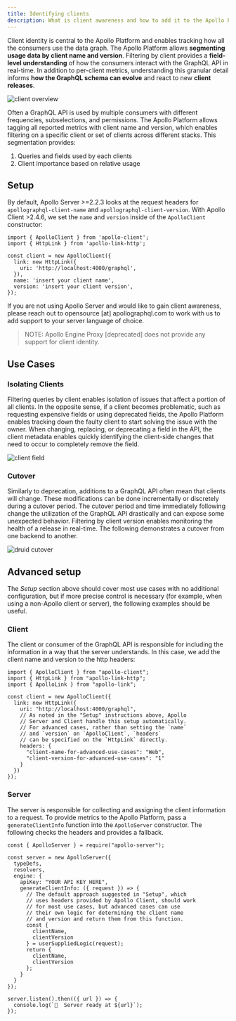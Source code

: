 ```yaml
---
title: Identifying clients
description: What is client awareness and how to add it to the Apollo Platform
---
```


Client identity is central to the Apollo Platform and enables tracking how all
the consumers use the data graph. The Apollo Platform allows **segmenting usage
data by client name and version**. Filtering by client provides a
**field-level understanding** of how the consumers interact with the GraphQL API in
real-time. In addition to per-client metrics, understanding this granular
detail informs **how the GraphQL schema can evolve** and react to new **client
releases**.

![client overview](../img/client-awareness/overview.png)

Often a GraphQL API is used by multiple consumers with different frequencies,
subselections, and permissions. The Apollo Platform allows tagging all reported
metrics with client name and version, which enables filtering on a specific
client or set of clients across different stacks. This segmentation provides:

1. Queries and fields used by each clients
2. Client importance based on relative usage

## Setup

By default, Apollo Server >=2.2.3 looks at the request headers for `apollographql-client-name` and `apollographql-client-version`.
With Apollo Client >2.4.6, we set the `name` and `version` inside of the `ApolloClient` constructor:

```js{8-9}
import { ApolloClient } from 'apollo-client';
import { HttpLink } from 'apollo-link-http';

const client = new ApolloClient({
  link: new HttpLink({
    uri: 'http://localhost:4000/graphql',
  }),
  name: 'insert your client name',
  version: 'insert your client version',
});
```

If you are not using Apollo Server and would like to gain client awareness,
please reach out to opensource [at] apollographql.com to work with us to add
support to your server language of choice.

> NOTE: Apollo Engine Proxy [deprecated] does not provide any support for client identity.
## Use Cases

### Isolating Clients

Filtering queries by client enables isolation of issues that affect a portion
of all clients. In the opposite sense, if a client becomes problematic, such as
requesting expensive fields or using deprecated fields, the Apollo Platform
enables tracking down the faulty client to start solving the issue with the
owner. When changing, replacing, or deprecating a field in the API, the client
metadata enables quickly identifying the client-side changes that need to
occur to completely remove the field.

![client field](../img/client-awareness/field-usage.png)

### Cutover

Similarly to deprecation, additions to a GraphQL API often mean that clients will change. These modifications can be done incrementally or discretely during a cutover period. The cutover period and time immediately following change the utilization of the GraphQL API drastically and can expose some unexpected behavior. Filtering by client version enables monitoring the health of a release in real-time. The following demonstrates a cutover from one backend to another.

![druid cutover](../img/client-awareness/cutover.png)


## Advanced setup

The _Setup_ section above should cover most use cases with no additional configuration, but if more precise control is necessary (for example, when using a non-Apollo client or server), the following examples should be useful.

### Client

The client or consumer of the GraphQL API is responsible for including the
information in a way that the server understands. In this case, we add the
client name and version to the http headers:

```js{8-16}
import { ApolloClient } from "apollo-client";
import { HttpLink } from "apollo-link-http";
import { ApolloLink } from "apollo-link";

const client = new ApolloClient({
  link: new HttpLink({
    uri: "http://localhost:4000/graphql",
    // As noted in the "Setup" instructions above, Apollo
    // Server and Client handle this setup automatically.
    // For advanced cases, rather than setting the `name`
    // and `version` on `ApolloClient`, `headers`
    // can be specified on the `HttpLink` directly.
    headers: {
      "client-name-for-advanced-use-cases": "Web",
      "client-version-for-advanced-use-cases": "1"
    }
  })
});

```

### Server

The server is responsible for collecting and assigning the client information
to a request. To provide metrics to the Apollo Platform, pass a
`generateClientInfo` function into the `ApolloServer` constructor. The
following checks the headers and provides a fallback.

```js{8-22}
const { ApolloServer } = require("apollo-server");

const server = new ApolloServer({
  typeDefs,
  resolvers,
  engine: {
    apiKey: "YOUR API KEY HERE",
    generateClientInfo: ({ request }) => {
      // The default approach suggested in "Setup", which
      // uses headers provided by Apollo Client, should work
      // for most use cases, but advanced cases can use
      // their own logic for determining the client name
      // and version and return them from this function.
      const {
        clientName,
        clientVersion
      } = userSuppliedLogic(request);
      return {
        clientName,
        clientVersion
      };
    }
  }
});

server.listen().then(({ url }) => {
  console.log(`🚀  Server ready at ${url}`);
});
```

